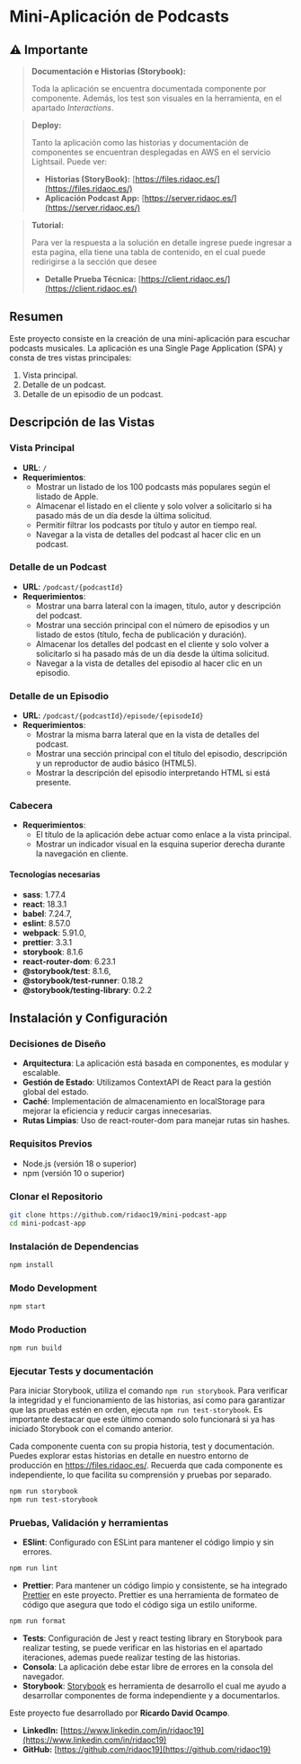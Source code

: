 # Mini-Aplicación de Podcasts

## ⚠️ **Importante**

> **Documentación e Historias (Storybook):**
>
> Toda la aplicación se encuentra documentada componente por componente. Además, los test son visuales en la herramienta, en el apartado _Interactions_.

> **Deploy:**
>
> Tanto la aplicación como las historias y documentación de componentes se encuentran desplegadas en AWS en el servicio Lightsail. Puede ver:
>
> - **Historias (StoryBook):** [https://files.ridaoc.es/](https://files.ridaoc.es/)
> - **Aplicación Podcast App:** [https://server.ridaoc.es/](https://server.ridaoc.es/)

> **Tutorial:**
>
> Para ver la respuesta a la solución en detalle ingrese puede ingresar a esta pagina, ella tiene una tabla de contenido, en el cual puede redirigirse a la sección que desee
>
> - **Detalle Prueba Técnica:** [https://client.ridaoc.es/](https://client.ridaoc.es/)


## Resumen

Este proyecto consiste en la creación de una mini-aplicación para escuchar podcasts musicales. La aplicación es una Single Page Application (SPA) y consta de tres vistas principales:

1. Vista principal.
2. Detalle de un podcast.
3. Detalle de un episodio de un podcast.

## Descripción de las Vistas

### Vista Principal

- **URL**: `/`
- **Requerimientos**:
  - Mostrar un listado de los 100 podcasts más populares según el listado de Apple.
  - Almacenar el listado en el cliente y solo volver a solicitarlo si ha pasado más de un día desde la última solicitud.
  - Permitir filtrar los podcasts por título y autor en tiempo real.
  - Navegar a la vista de detalles del podcast al hacer clic en un podcast.

### Detalle de un Podcast

- **URL**: `/podcast/{podcastId}`
- **Requerimientos**:
  - Mostrar una barra lateral con la imagen, título, autor y descripción del podcast.
  - Mostrar una sección principal con el número de episodios y un listado de estos (título, fecha de publicación y duración).
  - Almacenar los detalles del podcast en el cliente y solo volver a solicitarlo si ha pasado más de un día desde la última solicitud.
  - Navegar a la vista de detalles del episodio al hacer clic en un episodio.

### Detalle de un Episodio

- **URL**: `/podcast/{podcastId}/episode/{episodeId}`
- **Requerimientos**:
  - Mostrar la misma barra lateral que en la vista de detalles del podcast.
  - Mostrar una sección principal con el título del episodio, descripción y un reproductor de audio básico (HTML5).
  - Mostrar la descripción del episodio interpretando HTML si está presente.

### Cabecera

- **Requerimientos**:
  - El título de la aplicación debe actuar como enlace a la vista principal.
  - Mostrar un indicador visual en la esquina superior derecha durante la navegación en cliente.

#### Tecnologías necesarias

- **sass**: 1.77.4
- **react**: 18.3.1
- **babel**: 7.24.7,
- **eslint**: 8.57.0
- **webpack**: 5.91.0,
- **prettier**: 3.3.1
- **storybook**: 8.1.6
- **react-router-dom**: 6.23.1
- **@storybook/test**: 8.1.6,
- **@storybook/test-runner**: 0.18.2
- **@storybook/testing-library**: 0.2.2

## Instalación y Configuración

### Decisiones de Diseño

- **Arquitectura**: La aplicación está basada en componentes, es modular y escalable.
- **Gestión de Estado**: Utilizamos ContextAPI de React para la gestión global del estado.
- **Caché**: Implementación de almacenamiento en localStorage para mejorar la eficiencia y reducir cargas innecesarias.
- **Rutas Limpias**: Uso de react-router-dom para manejar rutas sin hashes.

### Requisitos Previos

- Node.js (versión 18 o superior)
- npm (versión 10 o superior)

### Clonar el Repositorio

```bash
git clone https://github.com/ridaoc19/mini-podcast-app
cd mini-podcast-app
```

### Instalación de Dependencias

```bash
npm install
```

### Modo Development

```bash
npm start
```

### Modo Production

```bash
npm run build
```

### Ejecutar Tests y documentación
Para iniciar Storybook, utiliza el comando `npm run storybook`. Para verificar la integridad y el funcionamiento de las historias, así como para garantizar que las pruebas estén en orden, ejecuta `npm run test-storybook`. Es importante destacar que este último comando solo funcionará si ya has iniciado Storybook con el comando anterior.

Cada componente cuenta con su propia historia, test y documentación. Puedes explorar estas historias en detalle en nuestro entorno de producción en https://files.ridaoc.es/. Recuerda que cada componente es independiente, lo que facilita su comprensión y pruebas por separado.


```bash
npm run storybook
npm run test-storybook
```

### Pruebas, Validación y herramientas

- **ESlint**: Configurado con ESLint para mantener el código limpio y sin errores.
```bash
npm run lint
```
- **Prettier**: Para mantener un código limpio y consistente, se ha integrado [Prettier](https://prettier.io/) en este proyecto. Prettier es una herramienta de formateo de código que asegura que todo el código siga un estilo uniforme.
```bash
npm run format
```
- **Tests**: Configuración de Jest y react testing library en Storybook para realizar testing, se puede verificar en las historias en el apartado iteraciones, ademas puede realizar testing de las historias.
- **Consola**: La aplicación debe estar libre de errores en la consola del navegador.
- **Storybook**: [Storybook](https://storybook.js.org/) es herramienta de desarrollo el cual me ayudo a desarrollar componentes de forma independiente y a documentarlos.

Este proyecto fue desarrollado por **Ricardo David Ocampo**.

- **LinkedIn:** [https://www.linkedin.com/in/ridaoc19](https://www.linkedin.com/in/ridaoc19)
- **GitHub:** [https://github.com/ridaoc19](https://github.com/ridaoc19)
